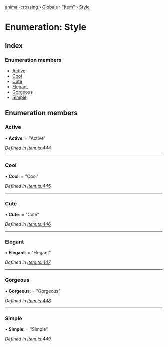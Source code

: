 [animal-crossing](../README.md) › [Globals](../globals.md) › ["Item"](../modules/_item_.md) › [Style](_item_.style.md)

# Enumeration: Style

## Index

### Enumeration members

* [Active](_item_.style.md#active)
* [Cool](_item_.style.md#cool)
* [Cute](_item_.style.md#cute)
* [Elegant](_item_.style.md#elegant)
* [Gorgeous](_item_.style.md#gorgeous)
* [Simple](_item_.style.md#simple)

## Enumeration members

###  Active

• **Active**: = "Active"

*Defined in [Item.ts:444](https://github.com/Norviah/animal-crossing/blob/e8c2f7d/module/types/Item.ts#L444)*

___

###  Cool

• **Cool**: = "Cool"

*Defined in [Item.ts:445](https://github.com/Norviah/animal-crossing/blob/e8c2f7d/module/types/Item.ts#L445)*

___

###  Cute

• **Cute**: = "Cute"

*Defined in [Item.ts:446](https://github.com/Norviah/animal-crossing/blob/e8c2f7d/module/types/Item.ts#L446)*

___

###  Elegant

• **Elegant**: = "Elegant"

*Defined in [Item.ts:447](https://github.com/Norviah/animal-crossing/blob/e8c2f7d/module/types/Item.ts#L447)*

___

###  Gorgeous

• **Gorgeous**: = "Gorgeous"

*Defined in [Item.ts:448](https://github.com/Norviah/animal-crossing/blob/e8c2f7d/module/types/Item.ts#L448)*

___

###  Simple

• **Simple**: = "Simple"

*Defined in [Item.ts:449](https://github.com/Norviah/animal-crossing/blob/e8c2f7d/module/types/Item.ts#L449)*
